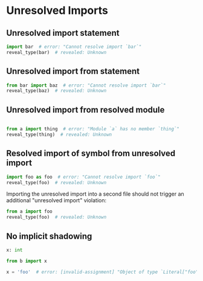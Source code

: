 # Unresolved Imports

## Unresolved import statement

```py
import bar  # error: "Cannot resolve import `bar`"
reveal_type(bar)  # revealed: Unknown
```

## Unresolved import from statement

```py
from bar import baz  # error: "Cannot resolve import `bar`"
reveal_type(baz)  # revealed: Unknown
```

## Unresolved import from resolved module

```py path=a.py
```

```py
from a import thing  # error: "Module `a` has no member `thing`"
reveal_type(thing)  # revealed: Unknown
```

## Resolved import of symbol from unresolved import

```py path=a.py
import foo as foo  # error: "Cannot resolve import `foo`"
reveal_type(foo)  # revealed: Unknown
```

Importing the unresolved import into a second file should not trigger an additional "unresolved
import" violation:

```py
from a import foo
reveal_type(foo)  # revealed: Unknown
```

## No implicit shadowing

```py path=b.py
x: int
```

```py
from b import x

x = 'foo'  # error: [invalid-assignment] "Object of type `Literal["foo"]"
```
